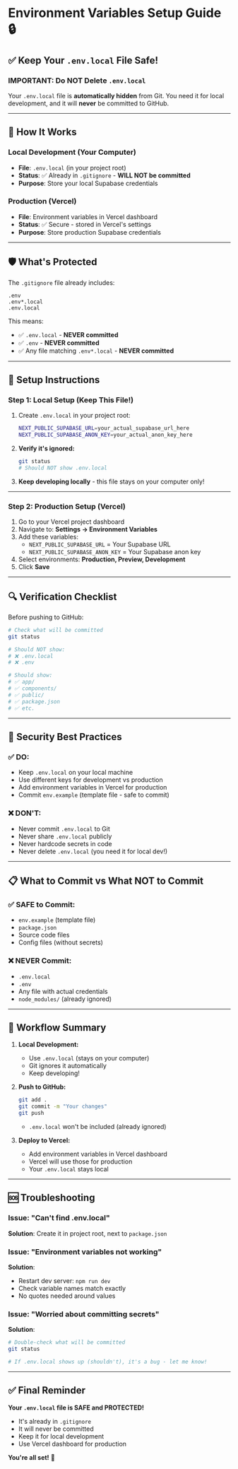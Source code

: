 # Environment Variables Setup Guide 🔒

## ✅ Keep Your `.env.local` File Safe!

### **IMPORTANT: Do NOT Delete `.env.local`**

Your `.env.local` file is **automatically hidden** from Git. You need it for local development, and it will **never** be committed to GitHub.

---

## 📁 How It Works

### Local Development (Your Computer)
- **File**: `.env.local` (in your project root)
- **Status**: ✅ Already in `.gitignore` - **WILL NOT be committed**
- **Purpose**: Store your local Supabase credentials

### Production (Vercel)
- **File**: Environment variables in Vercel dashboard
- **Status**: ✅ Secure - stored in Vercel's settings
- **Purpose**: Store production Supabase credentials

---

## 🛡️ What's Protected

The `.gitignore` file already includes:
```
.env
.env*.local
.env.local
```

This means:
- ✅ `.env.local` - **NEVER committed**
- ✅ `.env` - **NEVER committed**  
- ✅ Any file matching `.env*.local` - **NEVER committed**

---

## 📝 Setup Instructions

### Step 1: Local Setup (Keep This File!)

1. Create `.env.local` in your project root:
   ```bash
   NEXT_PUBLIC_SUPABASE_URL=your_actual_supabase_url_here
   NEXT_PUBLIC_SUPABASE_ANON_KEY=your_actual_anon_key_here
   ```

2. **Verify it's ignored:**
   ```bash
   git status
   # Should NOT show .env.local
   ```

3. **Keep developing locally** - this file stays on your computer only!

---

### Step 2: Production Setup (Vercel)

1. Go to your Vercel project dashboard
2. Navigate to: **Settings → Environment Variables**
3. Add these variables:
   - `NEXT_PUBLIC_SUPABASE_URL` = Your Supabase URL
   - `NEXT_PUBLIC_SUPABASE_ANON_KEY` = Your Supabase anon key
4. Select environments: **Production, Preview, Development**
5. Click **Save**

---

## 🔍 Verification Checklist

Before pushing to GitHub:

```bash
# Check what will be committed
git status

# Should NOT show:
# ❌ .env.local
# ❌ .env

# Should show:
# ✅ app/
# ✅ components/
# ✅ public/
# ✅ package.json
# ✅ etc.
```

---

## 🚨 Security Best Practices

### ✅ DO:
- Keep `.env.local` on your local machine
- Use different keys for development vs production
- Add environment variables in Vercel for production
- Commit `env.example` (template file - safe to commit)

### ❌ DON'T:
- Never commit `.env.local` to Git
- Never share `.env.local` publicly
- Never hardcode secrets in code
- Never delete `.env.local` (you need it for local dev!)

---

## 📋 What to Commit vs What NOT to Commit

### ✅ SAFE to Commit:
- `env.example` (template file)
- `package.json`
- Source code files
- Config files (without secrets)

### ❌ NEVER Commit:
- `.env.local`
- `.env`
- Any file with actual credentials
- `node_modules/` (already ignored)

---

## 🔄 Workflow Summary

1. **Local Development:**
   - Use `.env.local` (stays on your computer)
   - Git ignores it automatically
   - Keep developing!

2. **Push to GitHub:**
   ```bash
   git add .
   git commit -m "Your changes"
   git push
   ```
   - `.env.local` won't be included (already ignored)

3. **Deploy to Vercel:**
   - Add environment variables in Vercel dashboard
   - Vercel will use those for production
   - Your `.env.local` stays local

---

## 🆘 Troubleshooting

### Issue: "Can't find .env.local"
**Solution**: Create it in project root, next to `package.json`

### Issue: "Environment variables not working"
**Solution**: 
- Restart dev server: `npm run dev`
- Check variable names match exactly
- No quotes needed around values

### Issue: "Worried about committing secrets"
**Solution**: 
```bash
# Double-check what will be committed
git status

# If .env.local shows up (shouldn't), it's a bug - let me know!
```

---

## ✅ Final Reminder

**Your `.env.local` file is SAFE and PROTECTED!**

- It's already in `.gitignore`
- It will never be committed
- Keep it for local development
- Use Vercel dashboard for production

**You're all set!** 🎉

